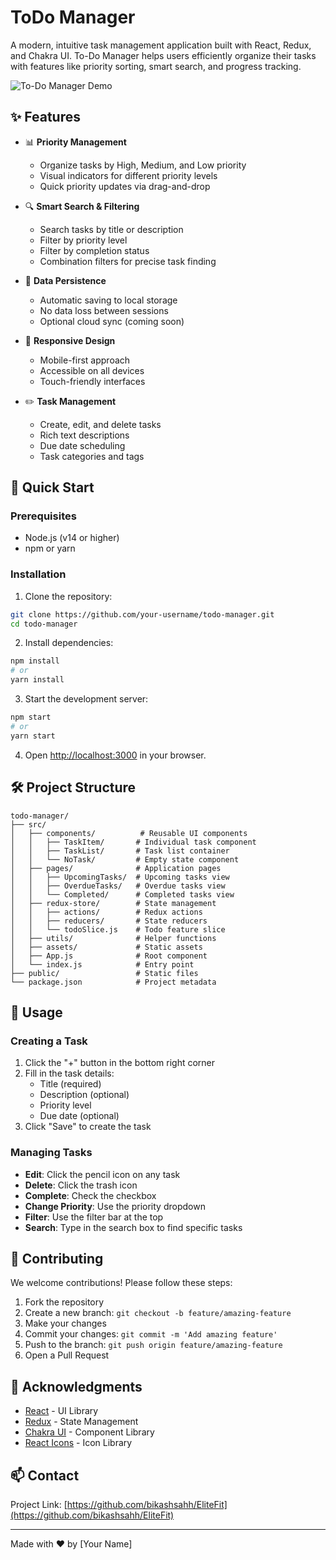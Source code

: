 # ToDo Manager

A modern, intuitive task management application built with React, Redux, and Chakra UI. To-Do Manager helps users efficiently organize their tasks with features like priority sorting, smart search, and progress tracking.

![To-Do Manager Demo](./src/assets/image.png)

## ✨ Features

- 📊 **Priority Management**
  - Organize tasks by High, Medium, and Low priority
  - Visual indicators for different priority levels
  - Quick priority updates via drag-and-drop

- 🔍 **Smart Search & Filtering**
  - Search tasks by title or description
  - Filter by priority level
  - Filter by completion status
  - Combination filters for precise task finding

- 💾 **Data Persistence**
  - Automatic saving to local storage
  - No data loss between sessions
  - Optional cloud sync (coming soon)

- 📱 **Responsive Design**
  - Mobile-first approach
  - Accessible on all devices
  - Touch-friendly interfaces

- ✏️ **Task Management**
  - Create, edit, and delete tasks
  - Rich text descriptions
  - Due date scheduling
  - Task categories and tags

## 🚀 Quick Start

### Prerequisites

- Node.js (v14 or higher)
- npm or yarn

### Installation

1. Clone the repository:
```bash
git clone https://github.com/your-username/todo-manager.git
cd todo-manager
```

2. Install dependencies:
```bash
npm install
# or
yarn install
```

3. Start the development server:
```bash
npm start
# or
yarn start
```

4. Open [http://localhost:3000](http://localhost:3000) in your browser.

## 🛠️ Project Structure

```
todo-manager/
├── src/
│   ├── components/          # Reusable UI components
│   │   ├── TaskItem/       # Individual task component
│   │   ├── TaskList/       # Task list container
│   │   └── NoTask/         # Empty state component
│   ├── pages/              # Application pages
│   │   ├── UpcomingTasks/  # Upcoming tasks view
│   │   ├── OverdueTasks/   # Overdue tasks view
│   │   └── Completed/      # Completed tasks view
│   ├── redux-store/        # State management
│   │   ├── actions/        # Redux actions
│   │   ├── reducers/       # State reducers
│   │   └── todoSlice.js    # Todo feature slice
│   ├── utils/              # Helper functions
│   ├── assets/             # Static assets
│   ├── App.js              # Root component
│   └── index.js            # Entry point
├── public/                 # Static files
└── package.json            # Project metadata
```

## 📖 Usage

### Creating a Task

1. Click the "+" button in the bottom right corner
2. Fill in the task details:
   - Title (required)
   - Description (optional)
   - Priority level
   - Due date (optional)
3. Click "Save" to create the task

### Managing Tasks

- **Edit**: Click the pencil icon on any task
- **Delete**: Click the trash icon
- **Complete**: Check the checkbox
- **Change Priority**: Use the priority dropdown
- **Filter**: Use the filter bar at the top
- **Search**: Type in the search box to find specific tasks


## 🤝 Contributing

We welcome contributions! Please follow these steps:

1. Fork the repository
2. Create a new branch: `git checkout -b feature/amazing-feature`
3. Make your changes
4. Commit your changes: `git commit -m 'Add amazing feature'`
5. Push to the branch: `git push origin feature/amazing-feature`
6. Open a Pull Request


## 🙏 Acknowledgments

- [React](https://reactjs.org/) - UI Library
- [Redux](https://redux.js.org/) - State Management
- [Chakra UI](https://chakra-ui.com/) - Component Library
- [React Icons](https://react-icons.github.io/react-icons/) - Icon Library

## 📫 Contact

Project Link: [https://github.com/bikashsahh/EliteFit](https://github.com/bikashsahh/EliteFit)


---
Made with ❤️ by [Your Name]
